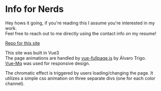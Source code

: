 # Info for Nerds

Hey hows it going, if you're reading this I assume you're interested in my work.  
Feel free to reach out to me directly using the contact info on my resume!

[Repo for this site](https://github.com/pmcopeland/portfolio)

This site was built in Vue3  
The page animations are handled by [vue-fullpage.js](https://alvarotrigo.com/vue-fullpage/) by Álvaro Trigo.  
[Vue-Mq](https://vue3-mq.info/) was used for responsive design.

The chromatic effect is triggered by users loading/changing the page. It utilizes a simple css animation on three separate divs (one for each color channel).